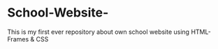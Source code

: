 # School-Website-
This is my first ever repository about own school website using HTML-Frames & CSS
